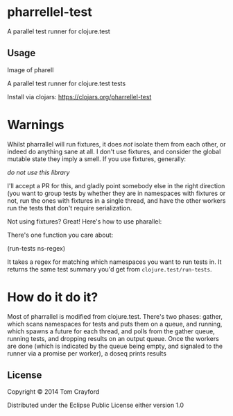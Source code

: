 # pharrellel-test

A parallel test runner for clojure.test

## Usage

Image of pharell

A parallel test runner for clojure.test tests

Install via clojars: https://clojars.org/pharrellel-test


# Warnings

Whilst pharrallel will run fixtures, it does *not* isolate them from each other, or indeed do anything sane at all. I don't use fixtures, and consider the global mutable state they imply a smell. If you use fixtures, generally:

_do not use this library_

I'll accept a PR for this, and gladly point somebody else in the right direction (you want to group tests by whether they are in namespaces with fixtures or not, run the ones with fixtures in a single thread, and have the other workers run the tests that don't require serialization.

Not using fixtures? Great! Here's how to use pharallel:

There's one function you care about:

(run-tests ns-regex)

It takes a regex for matching which namespaces you want to run tests in. It returns the same test summary you'd get from `clojure.test/run-tests`.

# How do it do it?

Most of pharrallel is modified from clojure.test. There's two phases: gather, which scans namespaces for tests and puts them on a queue, and running, which spawns a future for each thread, and polls from the gather queue, running tests, and dropping results on an output queue. Once the workers are done (which is indicated by the queue being empty, and signaled to the runner via a promise per worker), a doseq prints results

## License

Copyright © 2014 Tom Crayford

Distributed under the Eclipse Public License either version 1.0
